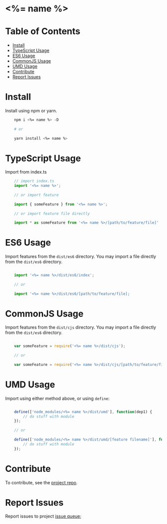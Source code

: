 # <%= name %>

# Table of Contents
- [Install](#install)
- [TypeScript Usage](#typescript-usage)
- [ES6 Usage](#es6-usage)
- [CommonJS Usage](#commonjs-usage)
- [UMD Usage](#umd-usage)
- [Contribute](#contribute)
- [Report Issues](#report-issues)

# Install

Install using npm or yarn.

```bash
    npm i <%= name %> -D
    
    # or
    
    yarn install <%= name %>

```

# TypeScript Usage

Import from index.ts

```typescript
    // import index.ts
    import '<%= name %>';
    
    // or import feature
    
    import { someFeature } from '<%= name %>';
    
    // or import feature file directly
    
    import * as someFeature from '<%= name %>/[path/to/feature/file]'

```

# ES6 Usage

Import features from the `dist/es6` directory. You may import a file directly from the `dist/es6` directory.

```javascript

    import '<%= name %>/dist/es6/index';
    
    // or
    
    import '<%= name %>/dist/es6/[path/to/feature/file];

```

# CommonJS Usage

Import features from the `dist/cjs` directory. You may import a file directly from the `dist/es6` directory.

```javascript

    var someFeature = require('<%= name %>/dist/cjs');
    
    // or
    
    var someFeature = require('<%= name %>/dist/cjs/[path/to/feature/file]');

```

# UMD Usage

Import using either method above, or using `define`:

```javascript

    define(['node_modules/<%= name %>/dist/umd'], function(dep1) {
        // do stuff with module
    });
    
    // or 
    
    define(['node_modules/<%= name %>/dist/umd/[feature filename]'], function(dep1) {
        // do stuff with module
    });

```

# Contribute

To contribute, see the [project repo](<%= repo %>).


# Report Issues

Report issues to project [issue queue](<%= issues %>);
